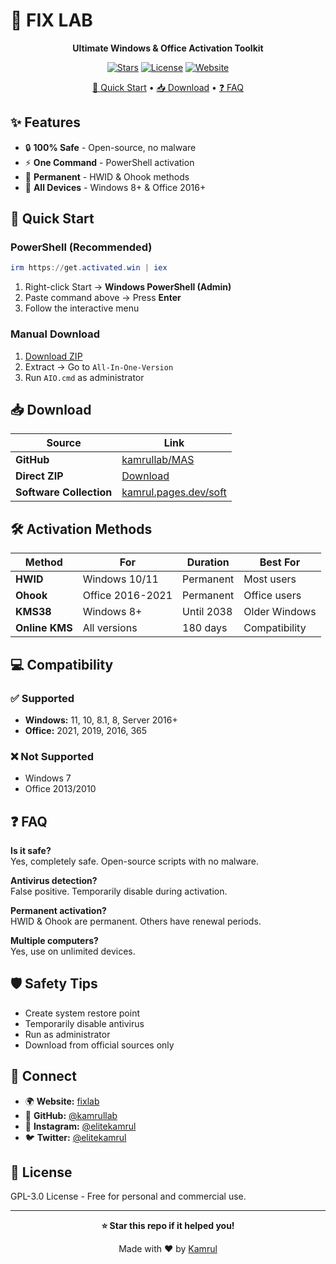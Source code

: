 # 🔧 FIX LAB

<div align="center">

**Ultimate Windows & Office Activation Toolkit**

[![Stars](https://img.shields.io/github/stars/kamrullab/MAS?style=flat-square&color=00ff00)](https://github.com/kamrullab/MAS)
[![License](https://img.shields.io/badge/license-GPL--3.0-00ff00?style=flat-square)](LICENSE)
[![Website](https://img.shields.io/badge/🌐-fixlab.kamrul.dev-00ff00?style=flat-square)](https://fixlab.pages.dev)

[🚀 Quick Start](#-quick-start) • [📥 Download](#-download) • [❓ FAQ](#-faq)

</div>

## ✨ Features

- 🔒 **100% Safe** - Open-source, no malware
- ⚡ **One Command** - PowerShell activation
- 🔄 **Permanent** - HWID & Ohook methods
- 📱 **All Devices** - Windows 8+ & Office 2016+

## 🚀 Quick Start

### PowerShell (Recommended)
```powershell
irm https://get.activated.win | iex
```

1. Right-click Start → **Windows PowerShell (Admin)**
2. Paste command above → Press **Enter**
3. Follow the interactive menu

### Manual Download
1. [Download ZIP](https://github.com/kamrullab/MAS/archive/refs/heads/main.zip)
2. Extract → Go to `All-In-One-Version`
3. Run `AIO.cmd` as administrator

## 📥 Download

| Source | Link |
|--------|------|
| **GitHub** | [kamrullab/MAS](https://github.com/kamrullab/MAS) |
| **Direct ZIP** | [Download](https://github.com/kamrullab/MAS/archive/refs/heads/main.zip) |
| **Software Collection** | [kamrul.pages.dev/soft](https://kamrul.pages.dev/soft/) |

## 🛠️ Activation Methods

| Method | For | Duration | Best For |
|--------|-----|----------|----------|
| **HWID** | Windows 10/11 | Permanent | Most users |
| **Ohook** | Office 2016-2021 | Permanent | Office users |
| **KMS38** | Windows 8+ | Until 2038 | Older Windows |
| **Online KMS** | All versions | 180 days | Compatibility |

## 💻 Compatibility

### ✅ Supported
- **Windows:** 11, 10, 8.1, 8, Server 2016+
- **Office:** 2021, 2019, 2016, 365

### ❌ Not Supported
- Windows 7
- Office 2013/2010

## ❓ FAQ

**Is it safe?**  
Yes, completely safe. Open-source scripts with no malware.

**Antivirus detection?**  
False positive. Temporarily disable during activation.

**Permanent activation?**  
HWID & Ohook are permanent. Others have renewal periods.

**Multiple computers?**  
Yes, use on unlimited devices.

## 🛡️ Safety Tips

- Create system restore point
- Temporarily disable antivirus
- Run as administrator
- Download from official sources only

## 🤝 Connect

- 🌍 **Website:** [fixlab](https://fixlab.pages.dev)
- 📱 **GitHub:** [@kamrullab](https://github.com/kamrullab)
- 📸 **Instagram:** [@elitekamrul](https://instagram.com/elitekamrul)
- 🐦 **Twitter:** [@elitekamrul](https://twitter.com/elitekamrul)

## 📄 License

GPL-3.0 License - Free for personal and commercial use.

---

<div align="center">

**⭐ Star this repo if it helped you!**

Made with ❤️ by [Kamrul](https://github.com/kamrullab)

</div>
